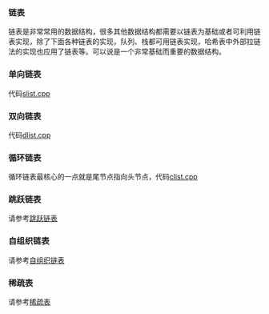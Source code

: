 ### 链表
链表是非常常用的数据结构，很多其他数据结构都需要以链表为基础或者可利用链表实现，除了下面各种链表的实现，队列、栈都可用链表实现，哈希表中外部拉链法的实现也应用了链表等。可以说是一个非常基础而重要的数据结构。


### 单向链表
代码[slist.cpp](./slist.cpp)

### 双向链表
代码[dlist.cpp](./dlist.cpp)

### 循环链表
循环链表最核心的一点就是尾节点指向头节点，代码[clist.cpp](./clist.cpp)

### 跳跃链表
请参考[跳跃链表](./跳跃链表.md)

### 自组织链表
请参考[自组织链表](./自组织链表.md) 

### 稀疏表
请参考[稀疏表](./稀疏表.md)